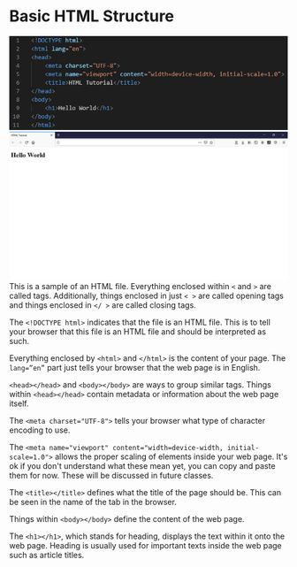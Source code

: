 # Basic HTML Structure

![](/HTML%20Tutorial/1.%20Basic%20HTML%20Structure/images/Sample%20HTML.png)
![](/HTML%20Tutorial/1.%20Basic%20HTML%20Structure/images/HTML%20in%20Browser.png)
This is a sample of an HTML file. Everything enclosed within `<` and `>` are called tags. Additionally, things enclosed in just `< >` are called opening tags and things enclosed in `</ >` are called closing tags.

The `<!DOCTYPE html>` indicates that the file is an HTML file. This is to tell your browser that this file is an HTML file and should be interpreted as such. 

Everything enclosed by `<html>` and `</html>` is the content of your page. The `lang=”en”` part just tells your browser that the web page is in English. 

`<head></head>` and `<body></body>` are ways to group similar tags. Things within `<head></head>` contain metadata or information about the web page itself.

The `<meta charset="UTF-8">` tells your browser what type of character encoding to use.

The `<meta name="viewport" content="width=device-width, initial-scale=1.0">` allows the proper scaling of elements inside your web page. It's ok if you don't understand what these mean yet, you can copy and paste them for now. These will be discussed in future classes.

The `<title></title>` defines what the title of the page should be. This can be seen in the name of the tab in the browser.

Things within `<body></body>` define the content of the web page.

The `<h1></h1>`, which stands for heading, displays the text within it onto the web page. Heading is usually used for important texts inside the web page such as article titles.